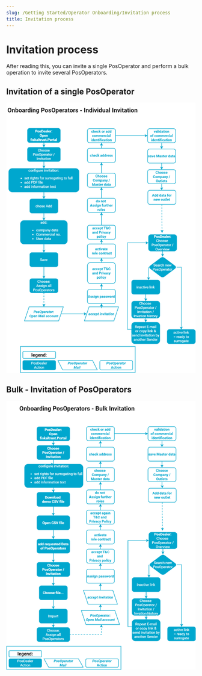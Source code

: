 ```yaml
---
slug: /Getting Started/Operator Onboarding/Invitation process
title: Invitation process
---
```

# Invitation process

After reading this, you can invite a single PosOperator and perform a bulk operation to invite several PosOperators.

## Invitation of a single PosOperator

![invitation](images/onboarding-individual.png "invitation process individual")

## Bulk - Invitation of PosOperators

![invitation](images/onboarding-bulk.png "invitation bulk process")

